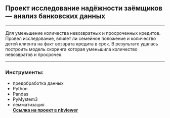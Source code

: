 ## Проект исследование  надёжности заёмщиков — анализ банковских данных 
_______________________________________________
Для уменьшение количества невозвратных и просроченных кредитов. Провел исследование, влияет ли семейное положение и количество детей клиента на факт возврата кредита в срок. В результате удалась построить модель скоринга которая уменьшила количество невозвратов и просрочек.
______________________________________
### Инструменты:
- предобработка данных
- Python
- Pandas
- PyMystem3
- лемматизация  
[**Ссылка на проект в nbviewer**](https://nbviewer.jupyter.org/github/konicaRu/i_am_data_analyst/blob/master/1_project__bank_credit_department/1_project_git_finance_bank_loan.ipynb)
